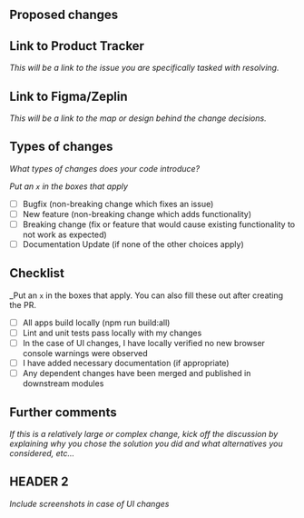 ## Proposed changes 

## Link to Product Tracker 
_This will be a link to the issue you are specifically tasked with resolving._
## Link to Figma/Zeplin 
_This will be a link to the map or design behind the change decisions._
## Types of changes 
_What types of changes does your code introduce?_

_Put an `x` in the boxes that apply_ 
- [ ] Bugfix (non-breaking change which fixes an issue) 
- [ ] New feature (non-breaking change which adds functionality)
- [ ] Breaking change (fix or feature that would cause existing functionality to not work as expected) 
- [ ] Documentation Update (if none of the other choices apply)
## Checklist 
_Put an `x` in the boxes that apply. You can also fill these out after creating the PR. 
- [ ] All apps build locally (npm run build:all) 
- [ ] Lint and unit tests pass locally with my changes 
- [ ] In the case of UI changes, I have locally verified no new browser console warnings were observed 
- [ ] I have added necessary documentation (if appropriate) 
- [ ] Any dependent changes have been merged and published in downstream modules 
## Further comments
_If this is a relatively large or complex change, kick off the discussion by explaining why you chose the solution you did and what alternatives you considered, etc..._
## HEADER 2 
_Include screenshots in case of UI changes_

